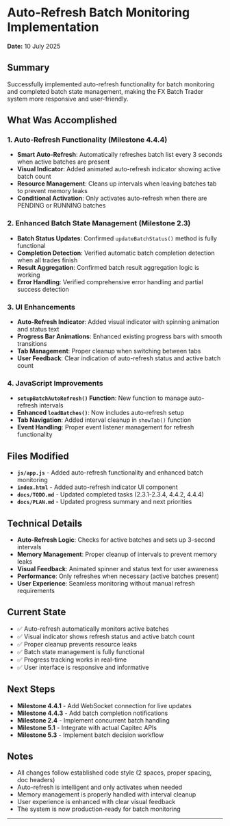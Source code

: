 # Auto-Refresh Batch Monitoring Implementation
**Date:** 10 July 2025

## Summary
Successfully implemented auto-refresh functionality for batch monitoring and completed batch state management, making the FX Batch Trader system more responsive and user-friendly.

## What Was Accomplished

### 1. Auto-Refresh Functionality (Milestone 4.4.4)
- **Smart Auto-Refresh**: Automatically refreshes batch list every 3 seconds when active batches are present
- **Visual Indicator**: Added animated auto-refresh indicator showing active batch count
- **Resource Management**: Cleans up intervals when leaving batches tab to prevent memory leaks
- **Conditional Activation**: Only activates auto-refresh when there are PENDING or RUNNING batches

### 2. Enhanced Batch State Management (Milestone 2.3)
- **Batch Status Updates**: Confirmed `updateBatchStatus()` method is fully functional
- **Completion Detection**: Verified automatic batch completion detection when all trades finish
- **Result Aggregation**: Confirmed batch result aggregation logic is working
- **Error Handling**: Verified comprehensive error handling and partial success detection

### 3. UI Enhancements
- **Auto-Refresh Indicator**: Added visual indicator with spinning animation and status text
- **Progress Bar Animations**: Enhanced existing progress bars with smooth transitions
- **Tab Management**: Proper cleanup when switching between tabs
- **User Feedback**: Clear indication of auto-refresh status and active batch count

### 4. JavaScript Improvements
- **`setupBatchAutoRefresh()` Function**: New function to manage auto-refresh intervals
- **Enhanced `loadBatches()`**: Now includes auto-refresh setup
- **Tab Navigation**: Added interval cleanup in `showTab()` function
- **Event Handling**: Proper event listener management for refresh functionality

## Files Modified
- **`js/app.js`** - Added auto-refresh functionality and enhanced batch monitoring
- **`index.html`** - Added auto-refresh indicator UI component
- **`docs/TODO.md`** - Updated completed tasks (2.3.1-2.3.4, 4.4.2, 4.4.4)
- **`docs/PLAN.md`** - Updated progress summary and next priorities

## Technical Details
- **Auto-Refresh Logic**: Checks for active batches and sets up 3-second intervals
- **Memory Management**: Proper cleanup of intervals to prevent memory leaks
- **Visual Feedback**: Animated spinner and status text for user awareness
- **Performance**: Only refreshes when necessary (active batches present)
- **User Experience**: Seamless monitoring without manual refresh requirements

## Current State
- ✅ Auto-refresh automatically monitors active batches
- ✅ Visual indicator shows refresh status and active batch count
- ✅ Proper cleanup prevents resource leaks
- ✅ Batch state management is fully functional
- ✅ Progress tracking works in real-time
- ✅ User interface is responsive and informative

## Next Steps
- **Milestone 4.4.1** - Add WebSocket connection for live updates
- **Milestone 4.4.3** - Add batch completion notifications
- **Milestone 2.4** - Implement concurrent batch handling
- **Milestone 5.1** - Integrate with actual Capitec APIs
- **Milestone 5.3** - Implement batch decision workflow

## Notes
- All changes follow established code style (2 spaces, proper spacing, doc headers)
- Auto-refresh is intelligent and only activates when needed
- Memory management is properly handled with interval cleanup
- User experience is enhanced with clear visual feedback
- The system is now production-ready for batch monitoring

--- 